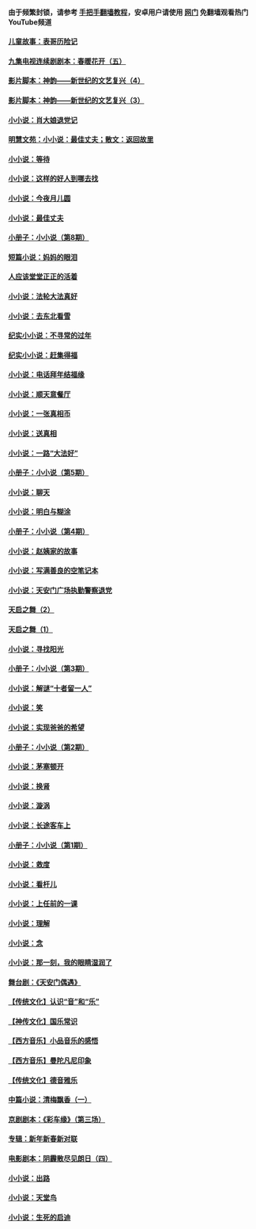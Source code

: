 #### 由于频繁封锁，请参考 [手把手翻墙教程](https://github.com/gfw-breaker/guides/wiki/)，安卓用户请使用 [网门](https://github.com/gfw-breaker/nogfw/blob/master/dl.md?t=05230001) 免翻墙观看热门YouTube频道 

#### [儿童故事：表哥历险记](../pages/328/383535.md?t=05230001) 

#### [九集电视连续剧剧本：春暖花开（五）](../pages/328/275919.md?t=05230001) 

#### [影片脚本：神韵——新世纪的文艺复兴（4）](../pages/328/266089.md?t=05230001) 

#### [影片脚本：神韵——新世纪的文艺复兴（3）](../pages/328/266087.md?t=05230001) 

#### [小小说：肖大娘退党记](../pages/328/239807.md?t=05230001) 

#### [明慧文苑：小小说：最佳丈夫；散文：返回故里](../pages/328/3439.md?t=05230001) 

#### [小小说：等待](../pages/328/223927.md?t=05230001) 

#### [小小说：这样的好人到哪去找](../pages/328/209396.md?t=05230001) 

#### [小小说：今夜月儿圆](../pages/328/193588.md?t=05230001) 

#### [小小说：最佳丈夫](../pages/328/190938.md?t=05230001) 

#### [小册子：小小说（第8期）](../pages/328/188202.md?t=05230001) 

#### [短篇小说：妈妈的眼泪](../pages/328/187712.md?t=05230001) 

#### [人应该堂堂正正的活着](../pages/328/182430.md?t=05230001) 

#### [小小说：法轮大法真好](../pages/328/174669.md?t=05230001) 

#### [小小说：去东北看雪](../pages/328/173882.md?t=05230001) 

#### [纪实小小说：不寻常的过年](../pages/328/173187.md?t=05230001) 

#### [纪实小小说：赶集得福](../pages/328/172652.md?t=05230001) 

#### [小小说：电话拜年结福缘](../pages/328/172533.md?t=05230001) 

#### [小小说：顺天意餐厅](../pages/328/170182.md?t=05230001) 

#### [小小说：一张真相币](../pages/328/169410.md?t=05230001) 

#### [小小说：送真相](../pages/328/166713.md?t=05230001) 

#### [小小说：一路“大法好”](../pages/328/162016.md?t=05230001) 

#### [小册子：小小说（第5期）](../pages/328/161131.md?t=05230001) 

#### [小小说：聊天](../pages/328/159640.md?t=05230001) 

#### [小小说：明白与糊涂](../pages/328/158101.md?t=05230001) 

#### [小册子：小小说（第4期）](../pages/328/158006.md?t=05230001) 

#### [小小说：赵姨家的故事](../pages/328/157843.md?t=05230001) 

#### [小小说：写满善良的空笔记本](../pages/328/157382.md?t=05230001) 

#### [小小说：天安门广场执勤警察退党](../pages/328/156982.md?t=05230001) 

#### [天启之舞（2）](../pages/328/153440.md?t=05230001) 

#### [天启之舞（1）](../pages/328/153439.md?t=05230001) 

#### [小小说：寻找阳光](../pages/328/153065.md?t=05230001) 

#### [小册子：小小说（第3期）](../pages/328/151715.md?t=05230001) 

#### [小小说：解谜“十者留一人”](../pages/328/148967.md?t=05230001) 

#### [小小说：笑](../pages/328/148905.md?t=05230001) 

#### [小小说：实现爸爸的希望](../pages/328/148096.md?t=05230001) 

#### [小册子：小小说（第2期）](../pages/328/147214.md?t=05230001) 

#### [小小说：茅塞顿开](../pages/328/147030.md?t=05230001) 

#### [小小说：换肾](../pages/328/146770.md?t=05230001) 

#### [小小说：漩涡](../pages/328/146683.md?t=05230001) 

#### [小小说：长途客车上](../pages/328/145076.md?t=05230001) 

#### [小册子：小小说（第1期）](../pages/328/143963.md?t=05230001) 

#### [小小说：救度](../pages/328/143927.md?t=05230001) 

#### [小小说：看杆儿](../pages/328/142137.md?t=05230001) 

#### [小小说：上任前的一课](../pages/328/140808.md?t=05230001) 

#### [小小说：理解](../pages/328/140476.md?t=05230001) 

#### [小小说：念](../pages/328/139513.md?t=05230001) 

#### [小小说：那一刻，我的眼睛湿润了](../pages/328/138476.md?t=05230001) 

#### [舞台剧：《天安门偶遇》](../pages/328/117155.md?t=05230001) 

#### [【传统文化】认识“音”和“乐”](../pages/328/108667.md?t=05230001) 

#### [【神传文化】国乐常识](../pages/328/104225.md?t=05230001) 

#### [【西方音乐】小品音乐的感悟](../pages/328/102924.md?t=05230001) 

#### [【西方音乐】曼陀凡尼印象](../pages/328/102922.md?t=05230001) 

#### [【传统文化】德音雅乐](../pages/328/102923.md?t=05230001) 

#### [中篇小说：清梅飘香（一）](../pages/328/101058.md?t=05230001) 

#### [京剧剧本：《彩车缘》（第三场）](../pages/328/96434.md?t=05230001) 

#### [专辑：新年新春新对联](../pages/328/94991.md?t=05230001) 

#### [电影剧本：阴霾散尽见朗日（四）](../pages/328/87081.md?t=05230001) 

#### [小小说：出路](../pages/328/84848.md?t=05230001) 

#### [小小说：天堂鸟](../pages/328/83084.md?t=05230001) 

#### [小小说：生死的启迪](../pages/328/70977.md?t=05230001) 


